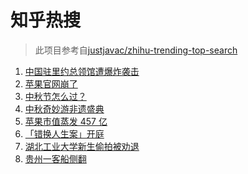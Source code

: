 # 知乎热搜

> 此项目参考自[justjavac/zhihu-trending-top-search](https://github.com/justjavac/zhihu-trending-top-search/blob/main/utils.ts)

<!-- BEGIN -->
  <!-- 最后更新时间:Sun Sep 19 2021 21:08:37 GMT+0000 (Coordinated Universal Time) -->
  1. [中国驻里约总领馆遭爆炸袭击](https://www.zhihu.com/search?q=里约总领馆)
1. [苹果官网崩了](https://www.zhihu.com/search?q=苹果官网)
1. [中秋节怎么过？](https://www.zhihu.com/search?q=中秋节怎么过)
1. [中秋奇妙游非遗盛典](https://www.zhihu.com/search?q=中秋奇妙游)
1. [苹果市值蒸发 457 亿](https://www.zhihu.com/search?q=苹果市值)
1. [「错换人生案」开庭](https://www.zhihu.com/search?q=错换人生案)
1. [湖北工业大学新生偷拍被劝退](https://www.zhihu.com/search?q=湖北工业大学)
1. [贵州一客船侧翻](https://www.zhihu.com/search?q=贵州客船侧翻)
  <!-- END -->